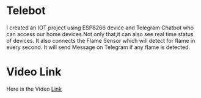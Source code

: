 # Telebot
I created an IOT project using ESP8266 device and Telegram Chatbot who can access our home devices.Not only that,it can also see real time status of devices. It also connects the Flame Sensor which will detect for flame in every second. It will send Message on Telegram if any flame is detected.

# Video Link
Here is the Video [Link](https://drive.google.com/file/d/1ZvXeAsPorpim-YTr3-bPNprEx4XN2-9o/view?usp=drivesdk)
